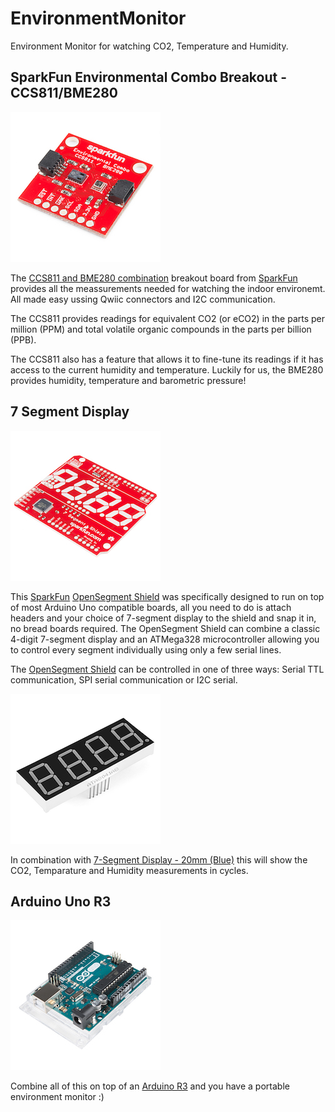 # EnvironmentMonitor
Environment Monitor for watching CO2, Temperature and Humidity.

## SparkFun Environmental Combo Breakout - CCS811/BME280

![CSS811/BME280](Resources/CCS811_BME280.jpg "CSS811/BME280")


The [CCS811 and BME280 combination](https://www.sparkfun.com/products/14348) breakout board from [SparkFun](https://www.sparkfun.com/) provides all the meassurements needed for watching the indoor environemt. All made easy ussing Qwiic connectors and I2C communication.

The CCS811 provides readings for equivalent CO2 (or eCO2) in the parts per million (PPM) and total volatile organic compounds in the parts per billion (PPB). 

The CCS811 also has a feature that allows it to fine-tune its readings if it has access to the current humidity and temperature. Luckily for us, the BME280 provides humidity, temperature and barometric pressure!

## 7 Segment Display

![OpenSegment Shield](Resources/7SegmentShield.jpg "OpenSegment Shield")


This [SparkFun](https://www.sparkfun.com/)  [OpenSegment Shield](https://www.sparkfun.com/products/13190) was specifically designed to run on top of most Arduino Uno compatible boards, all you need to do is attach headers and your choice of 7-segment display to the shield and snap it in, no bread boards required. The OpenSegment Shield can combine a classic 4-digit 7-segment display and an ATMega328 microcontroller allowing you to control every segment individually using only a few serial lines.

The [OpenSegment Shield](https://www.sparkfun.com/products/13190) can be controlled in one of three ways: Serial TTL communication, SPI serial communication or I2C serial.

![7Segment Blue](Resources/7Segment.png "7Segment Blue")


In combination with [7-Segment Display - 20mm (Blue)](https://www.sparkfun.com/products/11408) this will show the CO2, Temparature and Humidity measurements in cycles.

## Arduino Uno R3

![Arduino R3](Resources/ArduinoR3.jpg "Arduino R3")


Combine all of this on top of an [Arduino R3](https://www.sparkfun.com/products/11021) and you have a portable environment monitor :)